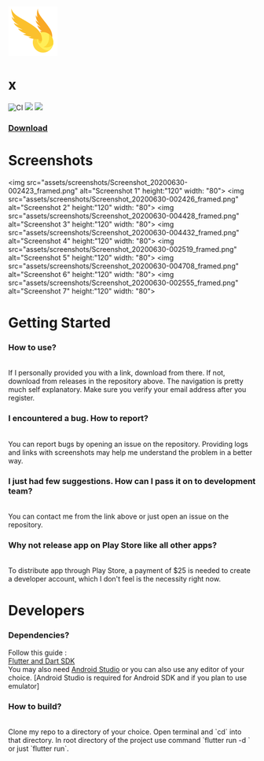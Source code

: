 <img src="assets/icons/hp.png">

# x
<p align="center">
  
![CI](https://github.com/yashimself/x/workflows/CI/badge.svg?branch=master&event=push) 
<img src="https://img.shields.io/badge/built%20w%2F-flutter-blue">
<img src="https://img.shields.io/badge/license-GPT-blue">

<p>
  <a href="https://github.com/yashimself/x/releases/download/v0.0.1/app-release.apk"> <h3> Download </a>
</p>

</p>

# Screenshots

<img src="assets/screenshots/Screenshot_20200630-002423_framed.png" alt="Screenshot 1" height:"120" width: "80">
<img src="assets/screenshots/Screenshot_20200630-002426_framed.png" alt="Screenshot 2" height:"120" width: "80">
<img src="assets/screenshots/Screenshot_20200630-004428_framed.png" alt="Screenshot 3" height:"120" width: "80">
<img src="assets/screenshots/Screenshot_20200630-004432_framed.png" alt="Screenshot 4" height:"120" width: "80">
<img src="assets/screenshots/Screenshot_20200630-002519_framed.png" alt="Screenshot 5" height:"120" width: "80">
<img src="assets/screenshots/Screenshot_20200630-004708_framed.png" alt="Screenshot 6" height:"120" width: "80">
<img src="assets/screenshots/Screenshot_20200630-002555_framed.png" alt="Screenshot 7" height:"120" width: "80">

# Getting Started

<p>
<h3>How to use?</h3>
<br>
If I personally provided you with a link, download from there. If not, download from releases in the repository above. The navigation is pretty much self explanatory. Make sure you verify your email address after you register.
<br>
<h3>I encountered a bug. How to report?</h3>
<br>
You can report bugs by opening an issue on the repository. Providing logs and links with screenshots may help me understand the problem in a better way.
<br>
<h3>I just had few suggestions. How can I pass it on to development team?</h3>
<br>
You can contact me from the link above or just open an issue on the repository.
<br>
<h3>Why not release app on Play Store like all other apps?</h3>
<br>
To distribute app through Play Store, a payment of $25 is needed to create a developer account, which I don't feel is the necessity right now.
<br>
</p>

# Developers

<p>
<h3>Dependencies?</h3>
Follow this guide :
<br>
<a href="https://flutter.dev/docs/get-started/install">Flutter and Dart SDK</a>
<br>
You may also need <a href='https://developer.android.com/studio'>Android Studio</a> or you can also use any editor of your choice. [Android Studio is required for Android SDK and if you plan to use emulator]
<br>
<h3>How to build?</h3>
<br>
Clone my repo to a directory of your choice. Open terminal and `cd` into that directory. In root directory of the project use command `flutter run -d <your_device>` or just `flutter run`.
</p>
